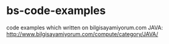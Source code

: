 # bs-code-examples
code examples which written on bilgisayamiyorum.com
JAVA: http://www.bilgisayamiyorum.com/compute/category/JAVA/
